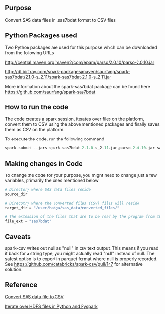 ## Purpose
Convert SAS data files in .sas7bdat format to CSV files

## Python Packages used
Two Python packages are used for this purpose which can be downloaded from the following URLs

http://central.maven.org/maven2/com/epam/parso/2.0.10/parso-2.0.10.jar

http://dl.bintray.com/spark-packages/maven/saurfang/spark-sas7bdat/2.1.0-s_2.11/spark-sas7bdat-2.1.0-s_2.11.jar

More information about the spark-sas7bdat package can be found here https://github.com/saurfang/spark-sas7bdat

## How to run the code
The code creates a spark session, iterates over files on the platform, convert them to CSV using the above mentioned packages and finally saves them as CSV on the platform. 

To execute the code, run the following command 

```Python
spark-submit --jars spark-sas7bdat-2.1.0-s_2.11.jar,parso-2.0.10.jar sas  sas_to_csv_conversion.py | tee /tmp/sas_to_csv_conversion.log
```
## Making changes in Code
To change the code for your purpose, you might need to change just a few variables, primarily the ones mentioned below 
```Python
# Directory where SAS data files reside
source_dir 

# Direcotry where the converted files (CSV) files will reside
target_dir = "/user/baiga/sas_data/converted_files/"

# The extension of the files that are to be read by the program from the source directory
file_ext = "sas7bdat"
```

## Caveats
spark-csv writes out null as "null" in csv text output. This means if you read it back for a string type, you might actually read "null" instead of null. The safest option is to export in parquet format where null is properly recorded. See https://github.com/databricks/spark-csv/pull/147 for alternative solution.

## Reference

[Convert SAS data file to CSV](https://nswdac.atlassian.net/wiki/spaces/TEC/pages/edit-v2/876314971)

[Iterate over HDFS files in Python and Pyspark](https://nswdac.atlassian.net/wiki/spaces/TEC/pages/876282290/Iterate+over+HDFS+files+in+Python+and+Pyspark)

